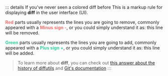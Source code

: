 ::: details If you've never seen a colored diff before
This is a markup rule for displaying **diff** in the user interface (UI).

<strong><span style="color: #f87171;">Red</span></strong> parts usually represents the lines you are going to remove, commonly appeared with a <strong><span style="color: #f87171;">Minus sign -</span></strong>, or you could simply understand it as: this line will be removed.

<strong><span style="color: #34d399;">Green</span></strong> parts usually represents the lines you are going to add, commonly appeared with a <strong><span style="color: #34d399;">Plus sign +</span></strong>, or you could simply understand it as: this line will be added.

> To learn more about **diff**, you can check out [this answer about the history of diffutils](https://unix.stackexchange.com/questions/196565/how-to-color-diff-output) and [Git's documentation](https://git-scm.com/docs/git-diff)
:::
